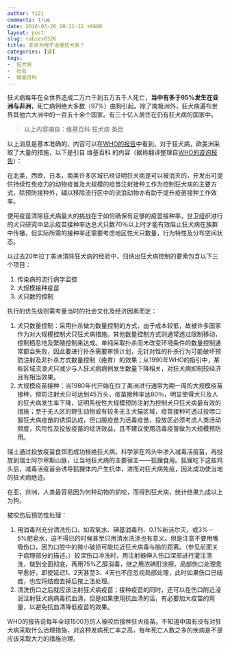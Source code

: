 ```yaml
---
author: YiZi
comments: true
date: 2016-03-26 20:21:12 +0800
layout: post
slug: rabies0326
title: 亚非为啥不治理狂犬病？
categories: [读]
tags:
-  狂犬病
-  社会
-  维基百科
---
```

狂犬病每年在全世界造成二万六千到五万五千人死亡，**当中有多于95%发生在亚洲与非洲**，死亡病例绝大多数（97%）由狗引起。除了南极洲外，狂犬病遍布世界其他六大洲中的一百五十余个国家。有三十亿人居住在仍有狂犬病的国家中。
<div class="quote"> <blockquote>
    	以上内容摘自：维基百科 狂犬病 条目
    </blockquote>
</div>

<div class="readreview">
以上消息是基本准确的，内容可以在<a href="http://www.who.int/mediacentre/factsheets/fs099/en/">WHO的报告</a>中看到。对于狂犬病，欧美洲采取了大量的措施，以下是引自 维基百科 的内容（据称翻译整理自<a href="http://www.who.int/rabies/trs931_%2006_05.pdf">WHO的咨询报告</a>）：
</div>

在北美，西欧，日本，南美许多区域已经证明狂犬病是可以被消灭的，开发出可提供持续性免疫力的动物疫苗及大规模的疫苗注射接种工作为控制狂犬病的主要方式，除预防接种外，辅以移除流行区中的流浪动物亦有助于提升疫苗接种工作效率。

使用疫苗清除狂犬病最大的挑战在于如何确保有足够的疫苗接种率，世卫组织进行的犬只研究中显示疫苗接种率达总犬只数70％以上时才能有效阻止狂犬病在族群中传播，但实际所需的接种率还需要考虑地区性犬只数量，行为特性及分布空间状态。

以过去20年拉丁美洲清除狂犬病的经验中，归纳出狂犬病控制的要素包含以下三个项目：

1. 传染病的流行病学监控
2. 大规模接种疫苗
3. 犬只数的控制

执行的优先级则需考量当时的社会文化及经济因素而定：

1. 犬只数量控制：采用扑杀做为数量控制的方式，由于成本较低，故被许多国家作为对大规模控制犬只狂犬病措施。其他数量控制方式则通常透过限制移动，控制栖息地及繁殖控制来达成。单纯采取扑杀而未改变环境条件的数量控制通常都会失败，因此要进行扑杀需要审慎计划，无针对性的扑杀行为可能破坏预防注射及非扑杀方式数量控制（绝育）的效果；从1990年WHO的指引中，某些区域流浪犬只减少与人狂犬病病例发生数量下降相关，对狂犬病抑制较经济且有相当效果。
2. 大规模疫苗接种：当1980年代开始在拉丁美洲进行通常为期一周的大规模疫苗接种，预防注射犬只可达到45万头，疫苗接种率达80％，明显使得犬只及人的狂犬病发生率下降，证明系统性大规模预防注射为控制犬只狂犬病最有效的措施；至于无人区的野生动物或有较多无主犬猫区域，疫苗接种可透过投喂口服狂犬病疫苗的诱饵达成，但口服疫苗为活毒疫苗，投放区必须考虑人类活动频度，风险性及投放疫苗的经济效益，且不建议使用活毒疫苗做为大规模预防用。

瑞士通过投放疫苗食饵而成功根绝狂犬病。科学家在鸡头中渗入减毒活疫苗，再投放到瑞士阿尔卑斯山脉，让当地狂犬病的主要宿主——狐狸食用。狐狸吃下这些鸡头后，减毒活疫苗会诱导狐狸体内产生抗体，进而对狂犬病免疫，因此成功使当地的狂犬病绝迹。

在亚、非洲，人类最容易因为何种动物的抓咬，而得到狂犬病，统计结果九成以上为狗。

被咬伤后预防性处理：

1. 用消毒剂充分清洗伤口，如双氧水、碘基消毒剂、0.1%新洁尔灭，或3%－5%肥皂水，迫不得已的时候甚至只用清水洗涤也有意义。但是注意不要用嘴吸伤口，因为口腔中的微小破损可能拉近狂犬病毒与脑的距离。（参见前面关于病理部分的描述。）较深伤口冲洗时，用注射器伸入伤口深部进行灌注清洗，做到全面彻底，再用75%乙醇消毒，继之用浓碘酊涂擦。局部伤口处理愈早愈好，即使延迟1、2天甚至3、4天也不应忽视局部处理，此时如果伤口已结痂，也应将结痂去掉后按上法处理。
2. 清洗伤口之后就应该注射狂犬病疫苗；接种疫苗的同时，还可以在伤口附近浸润注射狂犬病病毒抗血清，但是如果使用抗血清的话，有必要加大疫苗的用量，以避免抗血清降低疫苗的效果。

<div class="readreview">
WHO的报告说每年全球1500万的人被咬后接种狂犬疫苗。不知道中国有没有对狂犬病采取什么治理措施，对这种发病死亡率之高，每年死亡人数之多的疾病是不是应该采取大力的措施治理。
</div>
